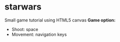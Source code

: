 starwars
========

Small game tutorial using HTML5 canvas
<b>Game option:</b>
<ul>
  <li>Shoot: space</li>
  <li>Movement: navigation keys</li>
</ul>
